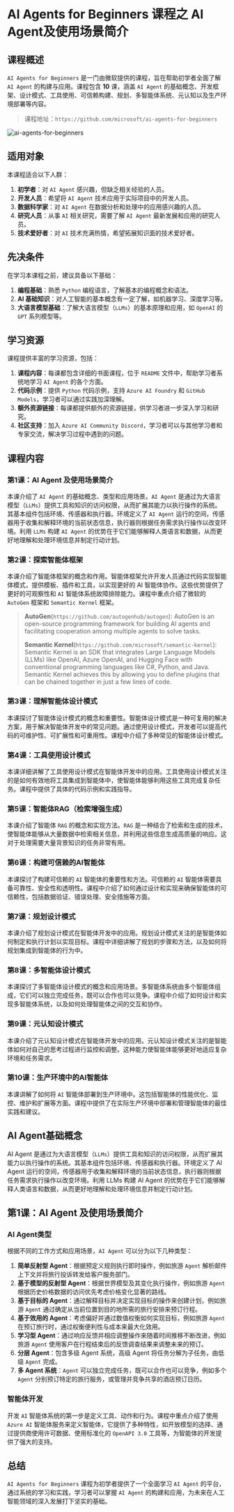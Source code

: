 # AI Agents for Beginners 课程之 AI Agent及使用场景简介

## 课程概述

`AI Agents for Beginners` 是一门由微软提供的课程，旨在帮助初学者全面了解 `AI Agent` 的构建与应用。课程包含 **10** 课，涵盖 `AI Agent` 的基础概念、开发框架、设计模式、工具使用、可信赖构建、规划、多智能体系统、元认知以及生产环境部署等内容。

> 课程地址：`https://github.com/microsoft/ai-agents-for-beginners`

![ai-agents-for-beginners](https://raw.githubusercontent.com/microsoft/ai-agents-for-beginners/main/images/repo-thumbnail.png)

## 适用对象

本课程适合以下人群：

1. **初学者**：对 `AI Agent` 感兴趣，但缺乏相关经验的人员。
2. **开发人员**：希望将 `AI Agent` 技术应用于实际项目中的开发人员。
3. **数据科学家**：对 `AI Agent` 在数据分析和处理中的应用感兴趣的人员。
4. **研究人员**：从事 `AI` 相关研究，需要了解 `AI Agent` 最新发展和应用的研究人员。
5. **技术爱好者**：对 `AI` 技术充满热情，希望拓展知识面的技术爱好者。

## 先决条件

在学习本课程之前，建议具备以下基础：

1. **编程基础**：熟悉 `Python` 编程语言，了解基本的编程概念和语法。
2. **AI 基础知识**：对人工智能的基本概念有一定了解，如机器学习、深度学习等。
3. **大语言模型基础**：了解大语言模型（`LLMs`）的基本原理和应用，如 `OpenAI` 的 `GPT` 系列模型等。

## 学习资源

课程提供丰富的学习资源，包括：

1. **课程内容**：每课都包含详细的书面课程，位于 `README` 文件中，帮助学习者系统地学习 `AI Agent` 的各个方面。
2. **代码示例**：提供 `Python` 代码示例，支持 `Azure AI Foundry` 和 `GitHub Models`，学习者可以通过实践加深理解。
3. **额外资源链接**：每课都提供额外的资源链接，供学习者进一步深入学习和研究。
4. **社区支持**：加入 `Azure AI Community Discord`，学习者可以与其他学习者和专家交流，解决学习过程中遇到的问题。

## 课程内容

### 第1课：AI Agent 及使用场景简介

本课介绍了 `AI Agent` 的基础概念、类型和应用场景。`AI Agent` 是通过为大语言模型（`LLMs`）提供工具和知识的访问权限，从而扩展其能力以执行操作的系统。其基本组件包括环境、传感器和执行器。环境定义了 `AI Agent` 运行的空间，传感器用于收集和解释环境的当前状态信息，执行器则根据任务需求执行操作以改变环境。利用 `LLMs` 构建 `AI Agent` 的优势在于它们能够解释人类语言和数据，从而更好地理解和处理环境信息并制定行动计划。

### 第2课：探索智能体框架

本课介绍了智能体框架的概念和作用。智能体框架允许开发人员通过代码实现智能体模式，提供模板、插件和工具，以实现更好的 AI 智能体协作。这些优势提供了更好的可观察性和 `AI` 智能体系统故障排除能力。课程中重点介绍了微软的 `AutoGen` 框架和 `Semantic Kernel` 框架。

> **AutoGen**(`https://github.com/autogenhub/autogen`): AutoGen is an open-source programming framework for building AI agents and facilitating cooperation among multiple agents to solve tasks. 
> 
> **Semantic Kernel**(`https://github.com/microsoft/semantic-kernel`): Semantic Kernel is an SDK that integrates Large Language Models (LLMs) like OpenAI, Azure OpenAI, and Hugging Face with conventional programming languages like C#, Python, and Java. Semantic Kernel achieves this by allowing you to define plugins that can be chained together in just a few lines of code.

### 第3课：理解智能体设计模式

本课探讨了智能体设计模式的概念和重要性。智能体设计模式是一种可复用的解决方案，用于解决智能体开发中的常见问题。通过使用设计模式，开发者可以提高代码的可维护性、可扩展性和可重用性。课程中介绍了多种常见的智能体设计模式。

### 第4课：工具使用设计模式

本课详细讲解了工具使用设计模式在智能体开发中的应用。工具使用设计模式关注的是如何有效地将工具集成到智能体中，使智能体能够利用这些工具完成复杂任务。课程中提供了具体的代码示例和实践指导。

### 第5课：智能体RAG（检索增强生成）

本课介绍了智能体 `RAG` 的概念和实现方法。`RAG` 是一种结合了检索和生成的技术，使智能体能够从大量数据中检索相关信息，并利用这些信息生成高质量的响应。这对于处理需要大量背景知识的任务非常有用。

### 第6课：构建可信赖的AI智能体

本课探讨了构建可信赖的 `AI` 智能体的重要性和方法。可信赖的 `AI` 智能体需要具备可靠性、安全性和透明性。课程中介绍了如何通过设计和实现来确保智能体的可信赖性，包括数据验证、错误处理、安全措施等方面。

### 第7课：规划设计模式

本课介绍了规划设计模式在智能体开发中的应用。规划设计模式关注的是智能体如何制定和执行计划以实现目标。课程中详细讲解了规划的步骤和方法，以及如何将规划集成到智能体的行为中。

### 第8课：多智能体设计模式

本课探讨了多智能体设计模式的概念和应用场景。多智能体系统由多个智能体组成，它们可以独立完成任务，既可以合作也可以竞争。课程中介绍了如何设计和实现多智能体系统，以及如何处理智能体之间的交互和协作。

### 第9课：元认知设计模式

本课介绍了元认知设计模式在智能体开发中的应用。元认知设计模式关注的是智能体如何对自己的思考过程进行监控和调整。这种能力使智能体能够更好地适应复杂环境和任务需求。

### 第10课：生产环境中的AI智能体

本课讲解了如何将 `AI` 智能体部署到生产环境中。这包括智能体的性能优化、监控、维护和扩展等方面。课程中提供了在实际生产环境中部署和管理智能体的最佳实践和建议。

## AI Agent基础概念

AI Agent 是通过为大语言模型（`LLMs`）提供工具和知识的访问权限，从而扩展其能力以执行操作的系统。其基本组件包括环境、传感器和执行器。环境定义了 AI Agent 运行的空间，传感器用于收集和解释环境的当前状态信息，执行器则根据任务需求执行操作以改变环境。利用 LLMs 构建 AI Agent 的优势在于它们能够解释人类语言和数据，从而更好地理解和处理环境信息并制定行动计划。

## 第1课：AI Agent 及使用场景简介
### AI Agent类型

根据不同的工作方式和应用场景，`AI Agent` 可以分为以下几种类型：

1. **简单反射型 Agent**：根据预定义规则执行即时操作，例如旅游 `Agent` 解析邮件上下文并将旅行投诉转发给客户服务部门。
2. **基于模型的反射型 Agent**：根据世界模型及其变化执行操作，例如旅游 `Agent` 根据历史价格数据的访问优先考虑价格变化显著的路线。
3. **基于目标的 Agent**：通过解释目标并决定实现目标的操作来创建计划，例如旅游 `Agent` 通过确定从当前位置到目的地所需的旅行安排来预订行程。
4. **基于效用的 Agent**：考虑偏好并通过数值权衡如何实现目标，例如旅游 `Agent` 在预订旅行时，通过权衡便利性与成本来最大化效用。
5. **学习型 Agent**：通过响应反馈并相应调整操作来随着时间推移不断改进，例如旅游 `Agent` 使用客户在行程结束后的反馈调查结果来调整未来的预订。
6. **分层 Agent**：包含多级 Agent 系统，高级 Agent 将任务分解为子任务，由低级 `Agent` 完成。
7. **多 Agent 系统**：`Agent` 可以独立完成任务，既可以合作也可以竞争，例如多个 `Agent` 分别预订特定的旅行服务，或管理并竞争共享的酒店预订日历。

### 智能体开发

开发 `AI` 智能体系统的第一步是定义工具、动作和行为。课程中重点介绍了使用 `Azure AI` 智能体服务来定义智能体，它提供了多种特性，如开放模型的选择、通过提供商使用许可数据、使用标准化的 `OpenAPI 3.0` 工具等，为智能体的开发提供了强大的支持。

## 总结

`AI Agents for Beginners` 课程为初学者提供了一个全面学习 `AI Agent` 的平台，通过系统的学习和实践，学习者可以掌握 `AI Agent` 的构建和应用，为未来在人工智能领域的深入发展打下坚实的基础。